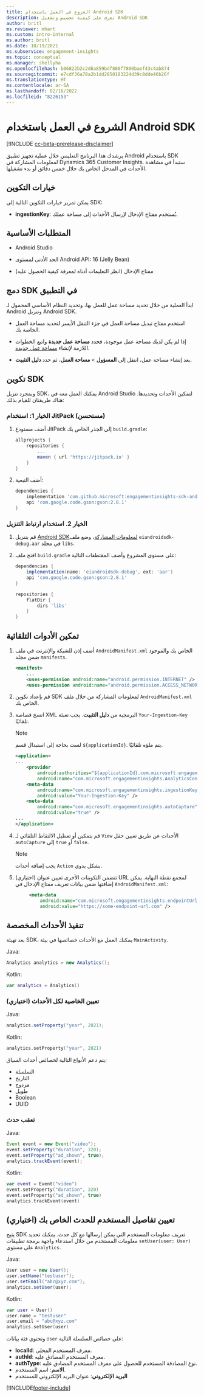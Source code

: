 ```yaml
---
title: الشروع في العمل باستخدام Android SDK
description: تعرف على كيفية تخصيص وتشغيل Android SDK
author: britl
ms.reviewer: mhart
ms.custom: intro-internal
ms.author: britl
ms.date: 10/19/2021
ms.subservice: engagement-insights
ms.topic: conceptual
ms.manager: shellyha
ms.openlocfilehash: b06822b2c2d6a859bdf808f7800baef43c4ab874
ms.sourcegitcommit: e7cdf36a78a2b1dd2850183224d39c8dde46b26f
ms.translationtype: HT
ms.contentlocale: ar-SA
ms.lasthandoff: 02/16/2022
ms.locfileid: "8226153"
---
```

# <a name="get-started-with-the-android-sdk"></a>الشروع في العمل باستخدام Android SDK

[!INCLUDE [cc-beta-prerelease-disclaimer](includes/cc-beta-prerelease-disclaimer.md)]

يرشدك هذا البرنامج التعليمي خلال عملية تجهيز تطبيق Android باستخدام SDK لمعلومات المشاركة في Dynamics 365 Customer Insights. ستبدأ في مشاهدة الأحداث في المدخل الخاص بك خلال خمس دقائق أو بدء تشغيلها.

## <a name="configuration-options"></a>خيارات التكوين
يمكن تمرير خيارات التكوين التالية إلى SDK:

- **ingestionKey**: يُستخدم مفتاح الإدخال لإرسال الأحداث إلى مساحة عملك.

## <a name="prerequisites"></a>المتطلبات الأساسية

- Android Studio

- الحد الأدنى لمستوى Android API: 16 (Jelly Bean)

- مفتاح الإدخال (انظر التعليمات أدناه لمعرفة كيفية الحصول عليه)

## <a name="integrate-the-sdk-into-your-application"></a>دمج SDK في التطبيق
ابدأ العملية من خلال تحديد مساحة عمل للعمل بها، وتحديد النظام الأساسي المحمول لـ Android وتنزيل Android SDK.

- استخدم مفتاح تبديل مساحة العمل في جزء التنقل الأيسر لتحديد مساحة العمل الخاصة بك.

- إذا لم يكن لديك مساحة عمل موجودة، فحدد **مساحة عمل جديدة** واتبع الخطوات اللازمة لإنشاء [مساحة عمل جديدة](create-workspace.md).

- بعد إنشاء مساحة عمل، انتقل إلى **المسؤول** > **مساحة العمل**، ثم حدد **دليل التثبيت**.

## <a name="configure-the-sdk"></a>تكوين SDK

وبمجرد تنزيل SDK، يمكنك العمل معه في Android Studio لتمكين الأحداث وتحديدها. هناك طريقتان للقيام بذلك:
### <a name="option-1-use-jitpack-recommended"></a>الخيار 1: استخدام JitPack (مستحسن)
1. أضف مستودع JitPack إلى الجذر الخاص بك `build.gradle`:
    ```gradle
    allprojects {
        repositories {
            ...
            maven { url 'https://jitpack.io' }
        }
    }
    ```

1. أضف التبعية:
    ```gradle
    dependencies {
        implementation 'com.github.microsoft:engagementinsights-sdk-android:v1.0.0'
        api 'com.google.code.gson:gson:2.8.1'
    }
    ```

### <a name="option-2-use-download-link"></a>الخيار 2. استخدام ارتباط التنزيل
1. قم بتنزيل [Android SDKلمعلومات المشاركة](https://download.pi.dynamics.com/sdk/EI-SDKs/ei-android-sdk.zip)، وضع ملف `eiandroidsdk-debug.aar` في مجلد `libs`.

1. افتح ملف `build.gradle` على مستوى المشروع وأضف المقتطفات التالية:
    ```gradle
    dependencies {
        implementation(name: 'eiandroidsdk-debug', ext: 'aar')
        api 'com.google.code.gson:gson:2.8.1'
    }

    repositories {
        flatDir {
            dirs 'libs'
        }
    }
    ```

## <a name="enable-auto-instrumentation"></a>تمكين الأدوات التلقائية

1. أضف إذن للشبكة والإنترنت في ملف `AndroidManifest.xml` الخاص بك والموجود ضمن مجلد `manifests`.
    ```xml
    <manifest>
        ...
        <uses-permission android:name="android.permission.INTERNET" />
        <uses-permission android:name="android.permission.ACCESS_NETWORK_STATE" />
    ```

1. قم بإعداد تكوين SDK لمعلومات المشاركة من خلال ملف `AndroidManifest.xml` الخاص بك.

1. انسخ قصاصة XML البرمجية من **دليل التثبيت**. يجب تعبئة `Your-Ingestion-Key` تلقائيًا.

   > [!NOTE]
   > لست بحاجة إلى استبدال قسم `${applicationId}`. يتم ملؤه تلقائيًا.


   ```xml
   <application>
   ...
       <provider
           android:authorities="${applicationId}.com.microsoft.engagementinsights.AnalyticsContentProvider"
           android:name="com.microsoft.engagementinsights.AnalyticsContentProvider" />
       <meta-data
           android:name="com.microsoft.engagementinsights.ingestionKey"
           android:value="Your-Ingestion-Key" />
       <meta-data
           android:name="com.microsoft.engagementinsights.autoCapture"
           android:value="true" />
   ...
   </application>
   ```

1. قم بتمكين أو تعطيل الالتقاط التلقائي لـ `View` الأحداث عن طريق تعيين حقل `autoCapture` إلى `true` أو `false`. 

   >[!NOTE]
   >يجب إضافة أحداث `Action` بشكل يدوي.

1. (اختياري) تتضمن التكوينات الأخرى تعيين عنوان URL لمجمع نقطة النهاية. يمكن إضافتها ضمن بيانات تعريف مفتاح الإدخال في `AndroidManifest.xml`:

   ```xml
        <meta-data
            android:name="com.microsoft.engagementinsights.endpointUrl"
            android:value="https://some-endpoint-url.com" />
   ```

## <a name="implement-custom-events"></a>تنفيذ الأحداث المخصصة

بعد تهيئة SDK، يمكنك العمل مع الأحداث خصائصها في بيئة `MainActivity`.


Java:
```java
Analytics analytics = new Analytics();
```

Kotlin:
```kotlin
var analytics = Analytics()
```

### <a name="set-property-for-all-events-optional"></a>تعيين الخاصية لكل الأحداث (اختياري)

Java:
```java
analytics.setProperty("year", 2021);
```

Kotlin:
```kotlin
analytics.setProperty("year", 2021)
```

يتم دعم الأنواع التالية لخصائص أحداث السياق:
- السلسلة‬
- التاريخ‬
- مزدوج
- طويل
- Boolean
- UUID

### <a name="track-an-event"></a>تعقب حدث

Java:
```java
Event event = new Event("video");
event.setProperty("duration", 320);
event.setProperty("ad_shown", true);
analytics.trackEvent(event);
```

Kotlin:
```kotlin
var event = Event("video")
event.setProperty("duration", 320)
event.setProperty("ad_shown", true)
analytics.trackEvent(event)
```

## <a name="set-user-details-for-your-event-optional"></a>تعيين تفاصيل المستخدم للحدث الخاص بك (اختياري)

يتيح SDK تعريف معلومات المستخدم التي يمكن إرسالها مع كل حدث. يمكنك تحديد معلومات المستخدم من خلال استدعاء واجهة برمجة تطبيقات `setUser(user: User)` على مستوى `Analytics`.

Java:
```java
User user = new User();
user.setName("testuser");
user.setEmail("abc@xyz.com");
analytics.setUser(user);
```

Kotlin:
```kotlin
var user = User()
user.name = "testuser"
user.email = "abc@xyz.com"
analytics.setUser(user)
```

وتحتوي فئة بيانات `User` على خصائص السلسلة التالية:

- **localId**: معرف المستخدم المحلي.
- **authId**: معرف المستخدم المصادق عليه.
- **authType**: نوع المصادقة المستخدم للحصول على معرف المستخدم المصادق عليه.
- **الاسم**: اسم المستخدم.
- **البريد الإلكتروني**: عنوان البريد الإلكتروني للمستخدم

[!INCLUDE[footer-include](../includes/footer-banner.md)]
